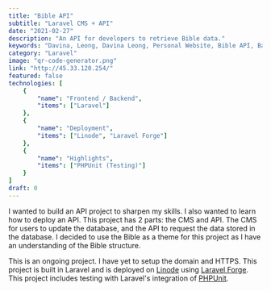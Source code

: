 ```yaml
---
title: "Bible API"
subtitle: "Laravel CMS + API"
date: "2021-02-27"
description: "An API for developers to retrieve Bible data."
keywords: "Davina, Leong, Davina Leong, Personal Website, Bible API, Backend, HTML, CSS, Linode, Deployment, MySQL, JSON, JSON API, PHPUnit, Testing, Laravel Forge"
category: "Laravel"
image: "qr-code-generator.png"
link: "http://45.33.120.254/"
featured: false
technologies: [
    {
        "name": "Frontend / Backend",
        "items": ["Laravel"]
    },
    {
        "name": "Deployment",
        "items": ["Linode", "Laravel Forge"]
    },
    {
        "name": "Highlights",
        "items": ["PHPUnit (Testing)"]
    }
]
draft: 0
---
```


I wanted to build an API project to sharpen my skills. I also wanted to learn how to deploy an API. This project has 2 parts: the CMS and API. The CMS for users to update the database, and the API to request the data stored in the database. I decided to use the Bible as a theme for this project as I have an understanding of the Bible structure.

This is an ongoing project. I have yet to setup the domain and HTTPS. This project is built in Laravel and is deployed on [Linode](https://www.linode.com/) using [Laravel Forge](https://forge.laravel.com/). This project includes testing with Laravel's integration of [PHPUnit](https://phpunit.de/).